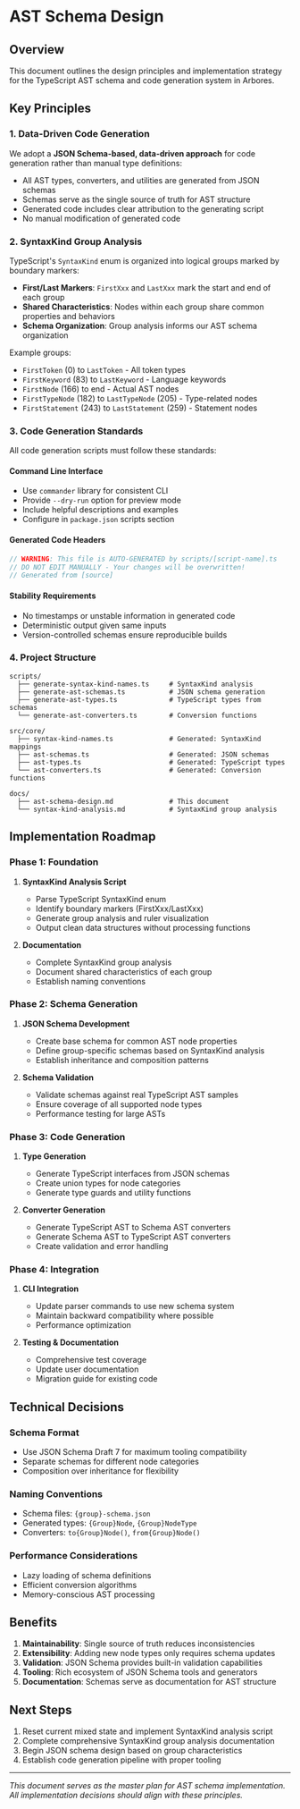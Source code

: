# AST Schema Design

## Overview

This document outlines the design principles and implementation strategy for the TypeScript AST schema and code generation system in Arbores.

## Key Principles

### 1. Data-Driven Code Generation

We adopt a **JSON Schema-based, data-driven approach** for code generation rather than manual type definitions:

- All AST types, converters, and utilities are generated from JSON schemas
- Schemas serve as the single source of truth for AST structure
- Generated code includes clear attribution to the generating script
- No manual modification of generated code

### 2. SyntaxKind Group Analysis

TypeScript's `SyntaxKind` enum is organized into logical groups marked by boundary markers:

- **First/Last Markers**: `FirstXxx` and `LastXxx` mark the start and end of each group
- **Shared Characteristics**: Nodes within each group share common properties and behaviors
- **Schema Organization**: Group analysis informs our AST schema organization

Example groups:
- `FirstToken` (0) to `LastToken` - All token types
- `FirstKeyword` (83) to `LastKeyword` - Language keywords  
- `FirstNode` (166) to end - Actual AST nodes
- `FirstTypeNode` (182) to `LastTypeNode` (205) - Type-related nodes
- `FirstStatement` (243) to `LastStatement` (259) - Statement nodes

### 3. Code Generation Standards

All code generation scripts must follow these standards:

#### Command Line Interface
- Use `commander` library for consistent CLI
- Provide `--dry-run` option for preview mode
- Include helpful descriptions and examples
- Configure in `package.json` scripts section

#### Generated Code Headers
```typescript
// WARNING: This file is AUTO-GENERATED by scripts/[script-name].ts
// DO NOT EDIT MANUALLY - Your changes will be overwritten!
// Generated from [source] 
```

#### Stability Requirements
- No timestamps or unstable information in generated code
- Deterministic output given same inputs
- Version-controlled schemas ensure reproducible builds

### 4. Project Structure

```
scripts/
  ├── generate-syntax-kind-names.ts     # SyntaxKind analysis
  ├── generate-ast-schemas.ts           # JSON schema generation
  ├── generate-ast-types.ts             # TypeScript types from schemas
  └── generate-ast-converters.ts        # Conversion functions
  
src/core/
  ├── syntax-kind-names.ts              # Generated: SyntaxKind mappings
  ├── ast-schemas.ts                    # Generated: JSON schemas
  ├── ast-types.ts                      # Generated: TypeScript types
  └── ast-converters.ts                 # Generated: Conversion functions

docs/
  ├── ast-schema-design.md              # This document
  └── syntax-kind-analysis.md           # SyntaxKind group analysis
```

## Implementation Roadmap

### Phase 1: Foundation
1. **SyntaxKind Analysis Script**
   - Parse TypeScript SyntaxKind enum
   - Identify boundary markers (FirstXxx/LastXxx)
   - Generate group analysis and ruler visualization
   - Output clean data structures without processing functions

2. **Documentation**
   - Complete SyntaxKind group analysis
   - Document shared characteristics of each group
   - Establish naming conventions

### Phase 2: Schema Generation
1. **JSON Schema Development**
   - Create base schema for common AST node properties
   - Define group-specific schemas based on SyntaxKind analysis
   - Establish inheritance and composition patterns

2. **Schema Validation**
   - Validate schemas against real TypeScript AST samples
   - Ensure coverage of all supported node types
   - Performance testing for large ASTs

### Phase 3: Code Generation
1. **Type Generation**
   - Generate TypeScript interfaces from JSON schemas
   - Create union types for node categories
   - Generate type guards and utility functions

2. **Converter Generation**
   - Generate TypeScript AST to Schema AST converters
   - Generate Schema AST to TypeScript AST converters
   - Create validation and error handling

### Phase 4: Integration
1. **CLI Integration**
   - Update parser commands to use new schema system
   - Maintain backward compatibility where possible
   - Performance optimization

2. **Testing & Documentation**
   - Comprehensive test coverage
   - Update user documentation
   - Migration guide for existing code

## Technical Decisions

### Schema Format
- Use JSON Schema Draft 7 for maximum tooling compatibility
- Separate schemas for different node categories
- Composition over inheritance for flexibility

### Naming Conventions
- Schema files: `{group}-schema.json`
- Generated types: `{Group}Node`, `{Group}NodeType`
- Converters: `to{Group}Node()`, `from{Group}Node()`

### Performance Considerations
- Lazy loading of schema definitions
- Efficient conversion algorithms
- Memory-conscious AST processing

## Benefits

1. **Maintainability**: Single source of truth reduces inconsistencies
2. **Extensibility**: Adding new node types only requires schema updates
3. **Validation**: JSON Schema provides built-in validation capabilities
4. **Tooling**: Rich ecosystem of JSON Schema tools and generators
5. **Documentation**: Schemas serve as documentation for AST structure

## Next Steps

1. Reset current mixed state and implement SyntaxKind analysis script
2. Complete comprehensive SyntaxKind group analysis documentation
3. Begin JSON schema design based on group characteristics
4. Establish code generation pipeline with proper tooling

---

*This document serves as the master plan for AST schema implementation. All implementation decisions should align with these principles.*
